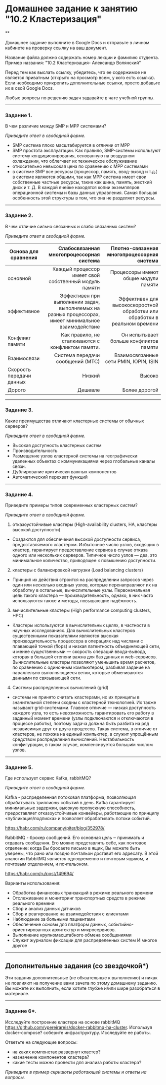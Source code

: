 # Домашнее задание к занятию "10.2 Кластеризация"
**

Домашнее задание выполните в Google Docs и отправьте в личном кабинете на проверку ссылку на ваш документ.

Название файла должно содержать номер лекции и фамилию студента. Пример названия: "10.2 Кластеризация- Александр Волянский"

Перед тем как выслать ссылку, убедитесь, что ее содержимое не является приватным (открыто на просмотр всем, у кого есть ссылка). Если необходимо прикрепить дополнительные ссылки, просто добавьте их в свой Google Docs.

Любые вопросы по решению задач задавайте в чате учебной группы.

---

### Задание 1. 

В чем различие между SMP и MPP системами?

*Приведите ответ в свободной форме.*

- SMP система плохо масштабируется в отличии от MPP
- SMP простота эксплуатации. Как правило, SMP-системы используют систему кондиционирования, основанную на воздушном охлаждении, что облегчает их техническое обслуживание
- относительно невысокая цена по сравнению с MPP системами
- в системе SMP  все ресурсы (процессор, память, ввод-вывод и т.д.) в системе являются общими, так как MPP система имеет свои собственные частные ресурсы, такие как шина, память, жесткий диск и т. Д. В каждой ячейке находятся копии экземпляров операционной системы и базы данных управления. Самая большая особенность этой структуры в том, что она не разделяет ресурсы.

---

### Задание 2.

В чем отличие сильно связанных и слабо связанных систем?

*Приведите ответ в свободной форме.*

| Основа для сравнения | Слабосвязанная многопроцессорная система |  Плотно-связанная многопроцессорная система |
|----------|------:|----------:|
|основной|Каждый процессор имеет свой собственный модуль памяти|Процессоры имеют общие модули памяти|
|эффективное|Эффективен при выполнении задач, выполняемых на разных процессорах, имеет минимальное взаимодействие|Эффективен для высокоскоростной обработки или обработки в реальном времени|
|Конфликт памяти|Как правило, не сталкиваются с конфликтом памяти.|Он испытывает больше конфликтов памяти|
|Взаимосвязи|Система передачи сообщений (МТС)|Взаимосвязанные сети PMIN, IOPIN, ISIN|
|Скорость передачи данных|Низкий|Высоко|
|Дорого|Дешевле|Более дорогой|
---

### Задание 3.

Какие преимущества отличают кластерные системы от обычных серверов?

*Приведите ответ в свободной форме.*

- Высокая доступность кластерных систем
- Производительность
- Размещение узлов кластерной системы на географически удаленных объектах с коммуникациями через глобальные каналы связи.
- Дублирование критически важных компонентов
- Автоматический перехват функций

---

### Задание 4.

Приведите примеры типов современных кластерных систем?

*Приведите ответ в свободной форме.*

1. отказоустойчивые кластеры (High-availability clusters, HA, кластеры высокой доступности)

 - Создаются для обеспечения высокой доступности сервиса, предоставляемого кластером. Избыточное число узлов, входящих в кластер, гарантирует предоставление сервиса в случае отказа одного или нескольких серверов. Типичное число узлов — два, это минимальное количество, приводящее к повышению доступности.

2. кластеры с балансировкой нагрузки (Load balancing clusters)

 - Принцип их действия строится на распределении запросов через один или несколько входных узлов, которые перенаправляют их на обработку в остальные, вычислительные узлы. Первоначальная цель такого кластера — производительность, однако, в них часто используются также и методы, повышающие надёжность.

3. вычислительные кластеры (High performance computing clusters, HPC)

 - Кластеры используются в вычислительных целях, в частности в научных исследованиях. Для вычислительных кластеров существенными показателями являются высокая производительность процессора в операциях над числами с плавающей точкой (flops) и низкая латентность объединяющей сети, и менее существенными — скорость операций ввода-вывода, которая в большей степени важна для баз данных и web-сервисов. Вычислительные кластеры позволяют уменьшить время расчетов, по сравнению с одиночным компьютером, разбивая задание на параллельно выполняющиеся ветки, которые обмениваются данными по связывающей сети.

4. Системы распределенных вычислений (grid)

 - системы не принято считать кластерами, но их принципы в значительной степени сходны с кластерной технологией. Их также называют grid-системами. Главное отличие — низкая доступность каждого узла, то есть невозможность гарантировать его работу в заданный момент времени (узлы подключаются и отключаются в процессе работы), поэтому задача должна быть разбита на ряд независимых друг от друга процессов. Такая система, в отличие от кластеров, не похожа на единый компьютер, а служит упрощённым средством распределения вычислений. Нестабильность конфигурации, в таком случае, компенсируется больши́м числом узлов.

---

### Задание 5.

Где использует сервис Kafka, rabbitMQ?

*Приведите ответ в свободной форме.*

Kafka - распределенная потоковая платформа, позволяющая обрабатывать триллионы событий в день. Kafka гарантирует минимальные задержки, высокую пропускную способность, предоставляет отказоустойчивые конвейеры, работающие по принципу «публикация/подписка» и позволяет обрабатывать потоки событий.

https://habr.com/ru/company/piter/blog/352978/


RabbitMQ -  брокер сообщений. Его основная цель ‒ принимать и отдавать сообщения. Его можно представлять себе, как почтовое отделение: когда Вы бросаете письмо в ящик, Вы можете быть уверены, что рано или поздно почтальон доставит его адресату. В этой аналогии RabbitMQ является одновременно и почтовым ящиком, и почтовым отделением, и почтальоном.

https://habr.com/ru/post/149694/


Варианты использования:

- Обработка финансовых транзакций в режиме реального времени
- Отслеживание и мониторинг транспортных средств в режиме реального времени
- Сбор и анализ данных датчиков
- Сбор и реагирование на взаимодействия с клиентами
- Наблюдение за больными пациентами
- Обеспечение основы для платформ данных, событийно-ориентированных архитектур и микросервисов.
- Выполнение крупномасштабного обмена сообщениями
- Служит журналом фиксации для распределенных систем
И многое другое

---

## Дополнительные задания (со звездочкой*)
Эти задания дополнительные (не обязательные к выполнению) и никак не повлияют на получение вами зачета по этому домашнему заданию. Вы можете их выполнить, если хотите глубже и/или шире разобраться в материале.

---

### Задание 6*.

Исследуйте построение кластера на основе rabbitMQ https://github.com/ypereirareis/docker-rabbitmq-ha-cluster. 
Используя docker-compose? соберите инфраструктуру. Исследуйте ее работы.

Ответьте на следующие вопросы:

- на каких компонетах развернут кластер?
- назначение компонентов кластера?
- какие тесты можно провести для анализа работы кластера?

*Приведите в пример скришоты работающей системы и ответы на вопросы.*